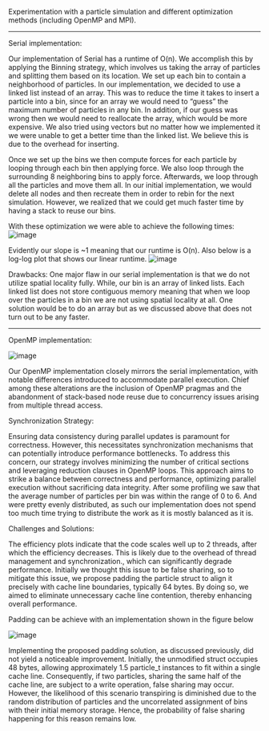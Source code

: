 Experimentation with a particle simulation and different optimization methods (including OpenMP and MPI).

---
Serial implementation:
<br/>

Our implementation of Serial has a runtime of O(n). We accomplish this by applying the Binning
strategy, which involves us taking the array of particles and splitting them based on its location.
We set up each bin to contain a neighborhood of particles. In our implementation, we decided to
use a linked list instead of an array. This was to reduce the time it takes to insert a particle into a
bin, since for an array we would need to “guess” the maximum number of particles in any bin. In
addition, if our guess was wrong then we would need to reallocate the array, which would be
more expensive. We also tried using vectors but no matter how we implemented it we were
unable to get a better time than the linked list. We believe this is due to the overhead for
inserting.
<br/>

Once we set up the bins we then compute forces for each particle by looping through each bin
then applying force. We also loop through the surrounding 8 neighboring bins to apply force.
Afterwards, we loop through all the particles and move them all. In our initial implementation,
we would delete all nodes and then recreate them in order to rebin for the next simulation.
However, we realized that we could get much faster time by having a stack to reuse our bins.
<br/>

With these optimization we were able to achieve the following times:
<br/>
![image](https://github.com/tanverzahed/particle-optimization/assets/113176044/2bbc303c-6121-4a20-b558-a276fe3b115b)
<br/>

Evidently our slope is ~1 meaning that our runtime is O(n). Also below is a log-log plot that
shows our linear runtime.
![image](https://github.com/tanverzahed/particle-optimization/assets/113176044/b300e1ce-154a-41dd-a890-94ceb1de7eb8)
<br/>


Drawbacks:
One major flaw in our serial implementation is that we do not utilize spatial locality fully. While,
our bin is an array of linked lists. Each linked list does not store contiguous memory meaning
that when we loop over the particles in a bin we are not using spatial locality at all. One solution
would be to do an array but as we discussed above that does not turn out to be any faster.

---
OpenMP implementation: <br/>

![image](https://github.com/tanverzahed/particle-optimization/assets/113176044/850a89e7-9d7b-4f08-87d5-bf35263d1ec7)
<br/>

Our OpenMP implementation closely mirrors the serial implementation, with notable differences
introduced to accommodate parallel execution. Chief among these alterations are the inclusion of
OpenMP pragmas and the abandonment of stack-based node reuse due to concurrency issues
arising from multiple thread access.
<br/>


Synchronization Strategy:
<br/>

Ensuring data consistency during parallel updates is paramount for correctness. However, this
necessitates synchronization mechanisms that can potentially introduce performance bottlenecks.
To address this concern, our strategy involves minimizing the number of critical sections and
leveraging reduction clauses in OpenMP loops. This approach aims to strike a balance between
correctness and performance, optimizing parallel execution without sacrificing data integrity.
After some profiling we saw that the average number of particles per bin was within the range of
0 to 6. And were pretty evenly distributed, as such our implementation does not spend too much
time trying to distribute the work as it is mostly balanced as it is.
<br/>


Challenges and Solutions:<br/>

The efficiency plots indicate that the code scales well up to 2 threads, after which the efficiency
decreases. This is likely due to the overhead of thread management and synchronization., which
can significantly degrade performance. Initially we thought this issue to be false sharing, so to
mitigate this issue, we propose padding the particle struct to align it precisely with cache line
boundaries, typically 64 bytes. By doing so, we aimed to eliminate unnecessary cache line
contention, thereby enhancing overall performance.
<br/>

Padding can be achieve with an implementation shown in the figure below <br/>

![image](https://github.com/tanverzahed/particle-optimization/assets/113176044/fc280c06-0780-4c27-a23a-c2268b8ed79f)
<br/>

Implementing the proposed padding solution, as discussed previously, did not yield a noticeable
improvement. Initially, the unmodified struct occupies 48 bytes, allowing approximately 1.5
particle_t instances to fit within a single cache line. Consequently, if two particles, sharing the
same half of the cache line, are subject to a write operation, false sharing may occur. However,
the likelihood of this scenario transpiring is diminished due to the random distribution of
particles and the uncorrelated assignment of bins with their initial memory storage. Hence, the
probability of false sharing happening for this reason remains low.

